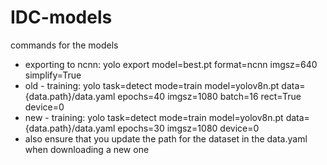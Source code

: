 ﻿# IDC-models

commands for the models

- exporting to ncnn: yolo export model=best.pt format=ncnn imgsz=640 simplify=True
- old - training: yolo task=detect mode=train model=yolov8n.pt data={data.path}/data.yaml epochs=40 imgsz=1080 batch=16 rect=True device=0
- new - training: yolo task=detect mode=train model=yolov8n.pt data={data.path}/data.yaml epochs=30 imgsz=1080 device=0
- also ensure that you update the path for the dataset in the data.yaml when downloading a new one
